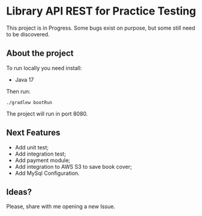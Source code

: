 # Library API REST for Practice Testing

This project is in Progress. Some bugs exist on purpose, but some still need to be discovered.

## About the project

To run locally you need install:

* Java 17

Then run:

 ```
 ./gradlew bootRun
 ```

The project will run in port 8080.

## Next Features

* Add unit test;
* Add integration test;
* Add payment module;
* Add integration to AWS S3 to save book cover;
* Add MySql Configuration.

## Ideas?

Please, share with me opening a new Issue. 